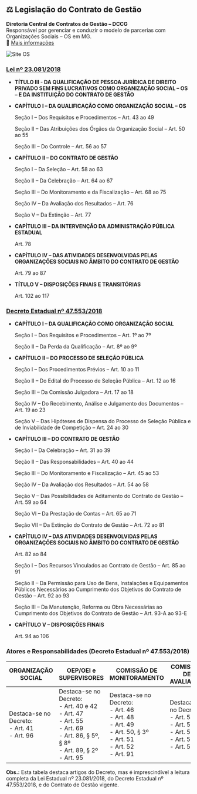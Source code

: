 ## ⚖️ Legislação do Contrato de Gestão
**Diretoria Central de Contratos de Gestão – DCCG**  
Responsável por gerenciar e conduzir o modelo de parcerias com Organizações Sociais – OS em MG.  
🔗 [Mais informações](https://www.mg.gov.br/planejamento/pagina/gestao-governamental/parcerias-com-os/organizacoes-sociais-os)

![Site OS](https://i.ibb.co/tPqXSGMn/Site-OS.png)

### [Lei nº 23.081/2018](https://www.almg.gov.br/legislacao-mineira/LEI/23081/2018/)
- **TÍTULO III - DA QUALIFICAÇÃO DE PESSOA JURÍDICA DE DIREITO PRIVADO SEM FINS LUCRATIVOS COMO ORGANIZAÇÃO SOCIAL – OS – E DA INSTITUIÇÃO DO CONTRATO DE GESTÃO**
- **CAPÍTULO I – DA QUALIFICAÇÃO COMO ORGANIZAÇÃO SOCIAL – OS**
    
    Seção I – Dos Requisitos e Procedimentos – Art. 43 ao 49
   
    Seção II – Das Atribuições dos Órgãos da Organização Social – Art. 50 ao 55
   
    Seção III – Do Controle – Art. 56 ao 57

- **CAPÍTULO II – DO CONTRATO DE GESTÃO**
    
    Seção I – Da Seleção – Art. 58 ao 63
    
    Seção II – Da Celebração – Art. 64 ao 67
    
    Seção III – Do Monitoramento e da Fiscalização – Art. 68 ao 75
    
    Seção IV – Da Avaliação dos Resultados – Art. 76
    
    Seção V – Da Extinção – Art. 77

- **CAPÍTULO III – DA INTERVENÇÃO DA ADMINISTRAÇÃO PÚBLICA ESTADUAL**
    
    Art. 78

- **CAPÍTULO IV – DAS ATIVIDADES DESENVOLVIDAS PELAS ORGANIZAÇÕES SOCIAIS NO ÂMBITO DO CONTRATO DE GESTÃO**

    Art. 79 ao 87

- **TÍTULO V – DISPOSIÇÕES FINAIS E TRANSITÓRIAS**
    
    Art. 102 ao 117

### [Decreto Estadual nº 47.553/2018](https://www.almg.gov.br/legislacao-mineira/texto/DEC/47553/2018/?cons=1)
- **CAPÍTULO I – DA QUALIFICAÇÃO COMO ORGANIZAÇÃO SOCIAL**

    Seção I – Dos Requisitos e Procedimentos – Art. 1º ao 7º

    Seção II – Da Perda da Qualificação – Art. 8º ao 9º

- **CAPÍTULO II – DO PROCESSO DE SELEÇÃO PÚBLICA**

    Seção I – Dos Procedimentos Prévios – Art. 10 ao 11

    Seção II – Do Edital do Processo de Seleção Pública – Art. 12 ao 16

    Seção III – Da Comissão Julgadora – Art. 17 ao 18

    Seção IV – Do Recebimento, Análise e Julgamento dos Documentos – Art. 19 ao 23

    Seção V – Das Hipóteses de Dispensa do Processo de Seleção Pública e de Inviabilidade de Competição – Art. 24 ao 30

- **CAPÍTULO III – DO CONTRATO DE GESTÃO**

    Seção I – Da Celebração – Art. 31 ao 39

    Seção II – Das Responsabilidades – Art. 40 ao 44

    Seção III – Do Monitoramento e Fiscalização – Art. 45 ao 53

    Seção IV – Da Avaliação dos Resultados – Art. 54 ao 58

    Seção V – Das Possibilidades de Aditamento do Contrato de Gestão – Art. 59 ao 64

    Seção VI – Da Prestação de Contas – Art. 65 ao 71

    Seção VII – Da Extinção do Contrato de Gestão – Art. 72 ao 81

- **CAPÍTULO IV – DAS ATIVIDADES DESENVOLVIDAS PELAS ORGANIZAÇÕES SOCIAIS NO ÂMBITO DO CONTRATO DE GESTÃO**
    
    Art. 82 ao 84

    Seção I – Dos Recursos Vinculados ao Contrato de Gestão – Art. 85 ao 91

    Seção II – Da Permissão para Uso de Bens, Instalações e Equipamentos Públicos Necessários ao Cumprimento dos Objetivos do Contrato de Gestão – Art. 92 ao 93

    Seção III – Da Manutenção, Reforma ou Obra Necessárias ao Cumprimento dos Objetivos do Contrato de Gestão – Art. 93-A ao 93-E
    
- **CAPÍTULO V – DISPOSIÇÕES FINAIS**

    Art. 94 ao 106
    
### Atores e Responsabilidades (Decreto Estadual nº 47.553/2018)

| ORGANIZAÇÃO SOCIAL | OEP/OEI e SUPERVISORES | COMISSÃO DE MONITORAMENTO | COMISSÃO DE AVALIAÇÃO |
|--------------------|-----------------------|---------------------------|----------------------|
| Destaca-se no Decreto:<br>- Art. 41<br>- Art. 96| Destaca-se no Decreto:<br>- Art. 40 e 42<br>- Art. 47<br>- Art. 55<br>- Art. 69<br>- Art. 86, § 5º, § 8º<br>- Art. 89, § 2º<br>- Art. 95| Destaca-se no Decreto:<br>- Art. 46<br>- Art. 48<br>- Art. 49<br>- Art. 50, § 3º<br>- Art. 51<br>- Art. 52<br>- Art. 91 | Destaca-se no Decreto:<br>- Art. 54<br>- Art. 55<br>- Art. 56<br>- Art. 57<br>- Art. 58 |

**Obs.:** Esta tabela destaca artigos do Decreto, mas é imprescindível a leitura completa da Lei Estadual nº 23.081/2018, do Decreto Estadual nº 47.553/2018, e do Contrato de Gestão vigente.



